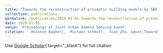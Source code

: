 ```yaml
---
title: "Towards the reconstruction of prismatic building models by SAR-optical stereogrammetry"
collection: publications
permalink: /publication/2019-01-01-Towards-the-reconstruction-of-prismatic-building-models-by-SAR-optical-stereogrammetry
date: 2019-01-01
venue: 'Proceedings of Joint Urban Remote Sensing Event'
citation: ' Hossein Bagheri,  Michael Schmitt,  Xiao Zhu, &quot;Towards the reconstruction of prismatic building models by SAR-optical stereogrammetry.&quot; Proceedings of Joint Urban Remote Sensing Event, 2019.'
---
```

Use [Google Scholar](https://scholar.google.com/scholar?q=Towards+the+reconstruction+of+prismatic+building+models+by+SAR+optical+stereogrammetry){:target="_blank"} for full citation